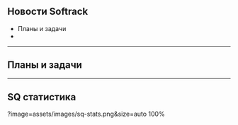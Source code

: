## Новости Softrack

- Планы и задачи
- 


---

## Планы и задачи


---

## SQ статистика

?image=assets/images/sq-stats.png&size=auto 100%
